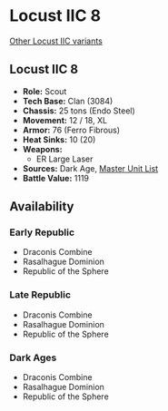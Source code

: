 # Locust IIC 8

[Other Locust IIC variants](../locust_iic.md)

## Locust IIC 8
- **Role:** Scout
- **Tech Base:** Clan (3084)
- **Chassis:** 25 tons (Endo Steel)
- **Movement:** 12 / 18, XL
- **Armor:** 76 (Ferro Fibrous)
- **Heat Sinks:** 10 (20)
- **Weapons:**
  - ER Large Laser
- **Sources:** Dark Age, [Master Unit List](http://masterunitlist.info/Unit/Details/1921/locust-iic-8)
- **Battle Value:** 1119

## Availability

### Early Republic
- Draconis Combine
- Rasalhague Dominion
- Republic of the Sphere

### Late Republic
- Draconis Combine
- Rasalhague Dominion
- Republic of the Sphere

### Dark Ages
- Draconis Combine
- Rasalhague Dominion
- Republic of the Sphere

